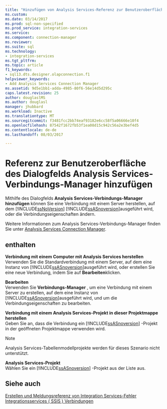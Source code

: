 ```yaml
---
title: "Hinzufügen von Analysis Services-Referenz zur Benutzeroberfläche des Dialogfelds Dateiverbindungs-Manager | Microsoft Docs"
ms.custom: 
ms.date: 03/14/2017
ms.prod: sql-non-specified
ms.prod_service: integration-services
ms.service: 
ms.component: connection-manager
ms.reviewer: 
ms.suite: sql
ms.technology:
- integration-services
ms.tgt_pltfrm: 
ms.topic: article
f1_keywords:
- sql13.dts.designer.olapconnection.f1
helpviewer_keywords:
- Add Analysis Services Connection Manager
ms.assetid: 9d5e1bb1-adda-4985-80f6-56e14d5d295c
caps.latest.revision: 25
author: douglaslMS
ms.author: douglasl
manager: jhubbard
ms.workload: Inactive
ms.translationtype: MT
ms.sourcegitcommit: f3481fcc2bb74eaf93182e6cc58f5a06666e10f4
ms.openlocfilehash: 87542f1672fb53f1ea08d15c942c56a2e3bef4d5
ms.contentlocale: de-de
ms.lasthandoff: 08/03/2017

---
```

# <a name="add-analysis-services-connection-manager-dialog-box-ui-reference"></a>Referenz zur Benutzeroberfläche des Dialogfelds Analysis Services-Verbindungs-Manager hinzufügen
  Mithilfe des Dialogfelds **Analysis Services-Verbindungs-Manager hinzufügen** können Sie eine Verbindung mit einem Server herstellen, auf dem [!INCLUDE[ssNoVersion](../../includes/ssnoversion-md.md)] [!INCLUDE[ssASnoversion](../../includes/ssasnoversion-md.md)]ausgeführt wird, oder die Verbindungseigenschaften ändern.  
  
 Weitere Informationen zum Analysis Services-Verbindungs-Manager finden Sie unter [Analysis Services Connection Manager](../../integration-services/connection-manager/analysis-services-connection-manager.md).  
  
## <a name="options"></a>enthalten  
 **Verbindung mit einem Computer mit Analysis Services herstellen**  
 Verwenden Sie die Standardverbindung mit einem Server, auf dem eine Instanz von [!INCLUDE[ssASnoversion](../../includes/ssasnoversion-md.md)]ausgeführt wird, oder erstellen Sie eine neue Verbindung, indem Sie auf **Bearbeiten**klicken.  
  
 **Bearbeiten**  
 Verwenden Sie **Verbindungs-Manager** , um eine Verbindung mit einem Server zu erstellen, auf dem eine Instanz von [!INCLUDE[ssASnoversion](../../includes/ssasnoversion-md.md)]ausgeführt wird, und um die Verbindungseigenschaften zu bearbeiten.  
  
 **Verbindung mit einem Analysis Services-Projekt in dieser Projektmappe herstellen**  
 Geben Sie an, dass die Verbindung ein [!INCLUDE[ssASnoversion](../../includes/ssasnoversion-md.md)] -Projekt in der geöffneten Projektmappe verwenden wird.  
  
> [!NOTE]  
>  Analysis Services-Tabellenmodellprojekte werden für dieses Szenario nicht unterstützt.  
  
 **Analysis Services-Projekt**  
 Wählen Sie ein [!INCLUDE[ssASnoversion](../../includes/ssasnoversion-md.md)] -Projekt aus der Liste aus.  
  
## <a name="see-also"></a>Siehe auch  
 [Erstellen und Meldungsreferenz von Integration Services-Fehler](../../integration-services/integration-services-error-and-message-reference.md)   
 [Integrationsservices &#40; SSIS &#41; Verbindungen](../../integration-services/connection-manager/integration-services-ssis-connections.md)  
  
  

